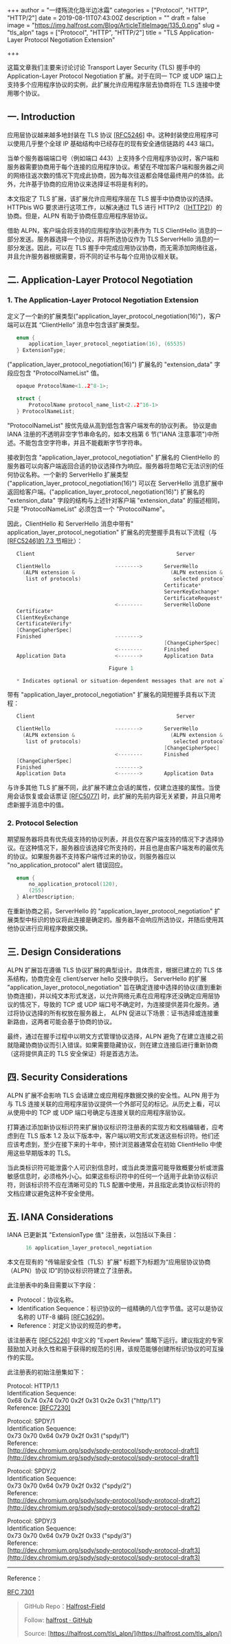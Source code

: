 +++
author = "一缕殇流化隐半边冰霜"
categories = ["Protocol", "HTTP", "HTTP/2"]
date = 2019-08-11T07:43:00Z
description = ""
draft = false
image = "https://img.halfrost.com/Blog/ArticleTitleImage/135_0.png"
slug = "tls_alpn"
tags = ["Protocol", "HTTP", "HTTP/2"]
title = "TLS Application-Layer Protocol Negotiation Extension"

+++


这篇文章我们主要来讨论讨论 Transport Layer Security (TLS) 握手中的 Application-Layer Protocol Negotiation 扩展。对于在同一 TCP 或 UDP 端口上支持多个应用程序协议的实例，此扩展允许应用程序层去协商将在 TLS 连接中使用哪个协议。

## 一. Introduction

应用层协议越来越多地封装在 TLS 协议 [[RFC5246]](https://tools.ietf.org/html/rfc5246) 中。这种封装使应用程序可以使用几乎整个全球 IP 基础结构中已经存在的现有安全通信链路的 443 端口。

当单个服务器端端口号（例如端口 443）上支持多个应用程序协议时，客户端和服务器需要协商用于每个连接的应用程序协议。希望在不增加客户端和服务器之间的网络往返次数的情况下完成此协商，因为每次往返都会降低最终用户的体验。此外，允许基于协商的应用协议来选择证书将是有利的。

本文指定了 TLS 扩展，该扩展允许应用程序层在 TLS 握手中协商协议的选择。HTTPbis WG 要求进行这项工作，以解决通过 TLS 进行 HTTP/2（[[HTTP2]](https://tools.ietf.org/html/rfc7301#ref-HTTP2)）的协商。但是，ALPN 有助于协商任意应用程序层协议。

借助 ALPN，客户端会将支持的应用程序协议列表作为 TLS ClientHello 消息的一部分发送。服务器选择一个协议，并将所选协议作为 TLS ServerHello 消息的一部分发送。因此，可以在 TLS 握手中完成应用协议协商，而无需添加网络往返，并且允许服务器根据需要，将不同的证书与每个应用协议相关联。


## 二. Application-Layer Protocol Negotiation


### 1. The Application-Layer Protocol Negotiation Extension

定义了一个新的扩展类型("application\_layer\_protocol\_negotiation(16)")，客户端可以在其 “ClientHello” 消息中包含该扩展类型。

```c
   enum {
       application_layer_protocol_negotiation(16), (65535)
   } ExtensionType;
```

("application\_layer\_protocol\_negotiation(16)") 扩展名的 "extension\_data" 字段应包含 "ProtocolNameList" 值。

```c
   opaque ProtocolName<1..2^8-1>;

   struct {
       ProtocolName protocol_name_list<2..2^16-1>
   } ProtocolNameList;
```

"ProtocolNameList" 按优先级从高到低包含客户端发布的协议列表。 协议是由 IANA 注册的不透明非空字节串命名的，如本文档第 6 节("IANA 注意事项")中所述。不能包含空字符串，并且不能截断字节字符串。


接收到包含 "application\_layer\_protocol\_negotiation" 扩展名的 ClientHello 的服务器可以向客户端返回合适的协议选择作为响应。服务器将忽略它无法识别的任何协议名称。一个新的 ServerHello 扩展类型("application\_layer\_protocol\_negotiation(16)") 可以在 ServerHello 消息扩展中返回给客户端。("application\_layer\_protocol\_negotiation(16)") 扩展名的 "extension\_data" 字段的结构与上述针对客户端 "extension\_data" 的描述相同，只是 "ProtocolNameList" 必须包含一个 "ProtocolName"。

因此，ClientHello 和 ServerHello 消息中带有" application\_layer\_protocol\_negotiation" 扩展名的完整握手具有以下流程（与 [[RFC5246]的 7.3 节](https://tools.ietf.org/html/rfc5246#section-7.3)相比）：

```c
   Client                                              Server

   ClientHello                     -------->       ServerHello
     (ALPN extension &                               (ALPN extension &
      list of protocols)                              selected protocol)
                                                   Certificate*
                                                   ServerKeyExchange*
                                                   CertificateRequest*
                                   <--------       ServerHelloDone
   Certificate*
   ClientKeyExchange
   CertificateVerify*
   [ChangeCipherSpec]
   Finished                        -------->
                                                   [ChangeCipherSpec]
                                   <--------       Finished
   Application Data                <------->       Application Data

                                 Figure 1

   * Indicates optional or situation-dependent messages that are not always sent.
```

带有 "application\_layer\_protocol\_negotiation" 扩展名的简短握手具有以下流程：

```c
   Client                                              Server

   ClientHello                     -------->       ServerHello
     (ALPN extension &                               (ALPN extension &
      list of protocols)                              selected protocol)
                                                   [ChangeCipherSpec]
                                   <--------       Finished
   [ChangeCipherSpec]
   Finished                        -------->
   Application Data                <------->       Application Data
```

与许多其他 TLS 扩展不同，此扩展不建立会话的属性，仅建立连接的属性。当使用会话恢复或会话票证 [[RFC5077]](https://tools.ietf.org/html/rfc5077) 时，此扩展的先前内容无关紧要，并且只用考虑新握手消息中的值。



### 2. Protocol Selection


期望服务器将具有优先级支持的协议列表，并且仅在客户端支持的情况下才选择协议。在这种情况下，服务器应该选择它所支持的，并且也是由客户端发布的最优先的协议。如果服务器不支持客户端传过来的协议，则服务器应以 "no\_application\_protocol" alert 错误回应。

```c
   enum {
       no_application_protocol(120),
       (255)
   } AlertDescription;
```

在重新协商之前，ServerHello 的 "application\_layer\_protocol\_negotiation" 扩展类型中标识的协议将此连接是确定的。服务器不会响应所选协议，并随后使用其他协议进行应用程序数据交换。

## 三. Design Considerations

ALPN 扩展旨在遵循 TLS 协议扩展的典型设计。具体而言，根据已建立的 TLS 体系结构，协商完全在 client/server hello 交换中执行。 ServerHello 的扩展 "application\_layer\_protocol\_negotiation" 旨在确定连接中选择的协议(直到重新协商连接)，并以纯文本形式发送，以允许网络元素在应用程序还没确定应用层协议的情况下，导致的 TCP 或 UDP 端口号不确定时，为连接提供差异化​​服务。通过将协议选择的所有权放在服务器上， ALPN 促进以下场景：证书选择或连接重新路由，这两者可能会基于协商的协议。

最终，通过在握手过程中以明文方式管理协议选择，ALPN 避免了在建立连接之前就隐藏协商协议而引入错误。如果需要隐藏协议，则在建立连接后进行重新协商（这将提供真正的 TLS 安全保证）将是首选方法。


## 四. Security Considerations


ALPN 扩展不会影响 TLS 会话建立或应用程序数据交换的安全性。ALPN 用于为与 TLS 连接关联的应用程序层协议提供一个外部可见的标记。从历史上看，可以从使用中的 TCP 或 UDP 端口号确定与连接关联的应用程序层协议。

打算通过添加新协议标识符来扩展协议标识符注册表的实现方和文档编辑者，应考虑到在 TLS 版本 1.2 及以下版本中，客户端以明文形式发送这些标识符。他们还应该考虑到，至少在接下来的十年中，预计浏览器通常会在初始 ClientHello 中使用这些早期版本的 TLS。

当此类标识符可能泄露个人可识别信息时，或当此类泄露可能导致概要分析或泄露敏感信息时，必须格外小心。如果这些标识符中的任何一个适用于此新协议标识符，则该标识符不应在清晰可见的 TLS 配置中使用，并且指定此类协议标识符的文档应建议避免这种不安全使用。

## 五. IANA Considerations

IANA 已更新其 "ExtensionType 值" 注册表，以包括以下条目：

```c
      16 application_layer_protocol_negotiation
```

本文在现有的 "传输层安全性（TLS）扩展" 标题下为标题为“应用层协议协商（ALPN）协议 ID”的协议标识符建立了注册表。

此注册表中的条目需要以下字段：

- Protocol：协议名称。
- Identification Sequence：标识协议的一组精确的八位字节值。这可以是协议名称的 UTF-8 编码 [[RFC3629]](https://tools.ietf.org/html/rfc3629)。
- Reference：对定义协议的规范的参考。


该注册表在 [[RFC5226]](https://tools.ietf.org/html/rfc5226) 中定义的 "Expert Review" 策略下运行。建议指定的专家鼓励加入对永久性和易于获得的规范的引用，该规范能够创建所标识协议的可互操作的实现。

此注册表的初始注册集如下：

Protocol:  HTTP/1.1  
Identification Sequence:  
      0x68 0x74 0x74 0x70 0x2f 0x31 0x2e 0x31 ("http/1.1")  
Reference:  [[RFC7230]](https://tools.ietf.org/html/rfc7230)

Protocol:  SPDY/1  
Identification Sequence:  
      0x73 0x70 0x64 0x79 0x2f 0x31 ("spdy/1")  
Reference:  
      [http://dev.chromium.org/spdy/spdy-protocol/spdy-protocol-draft1](http://dev.chromium.org/spdy/spdy-protocol/spdy-protocol-draft1)

Protocol:  SPDY/2  
Identification Sequence:  
      0x73 0x70 0x64 0x79 0x2f 0x32 ("spdy/2")  
Reference:  
      [http://dev.chromium.org/spdy/spdy-protocol/spdy-protocol-draft2](http://dev.chromium.org/spdy/spdy-protocol/spdy-protocol-draft2)
      
Protocol:  SPDY/3  
Identification Sequence:  
      0x73 0x70 0x64 0x79 0x2f 0x33 ("spdy/3")  
Reference:  
      [http://dev.chromium.org/spdy/spdy-protocol/spdy-protocol-draft3](http://dev.chromium.org/spdy/spdy-protocol/spdy-protocol-draft3)

------------------------------------------------------

Reference：
  
[RFC 7301](https://tools.ietf.org/html/rfc7301)

> GitHub Repo：[Halfrost-Field](HTTPS://github.com/halfrost/Halfrost-Field)
> 
> Follow: [halfrost · GitHub](HTTPS://github.com/halfrost)
>
> Source: [https://halfrost.com/tls\_alpn/](https://halfrost.com/tls_alpn/)



